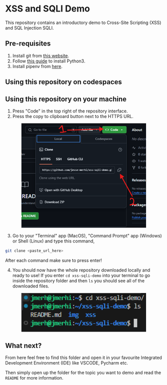 # XSS and SQLI Demo

This repository contains an introductory demo to Cross-Site Scripting (XSS) and SQL Injection SQLI.

## Pre-requisites
1. Install git from [this website](https://git-scm.com/downloads).
2. Follow [this guide](https://realpython.com/installing-python/) to install Python3.
3. Install pipenv from [here](https://pipenv.pypa.io/en/latest/installation.html).

## Using this repository on codespaces



## Using this repository on your machine
1. Press "Code" in the top right of the repository interface.
2. Press the copy to clipboard button next to the HTTPS URL.
   
<p align="center">
<img src="img/cloning1.png" width="400px"/>
</p>

3. Go to your "Terminal" app (MacOS), "Command Prompt" app (Windows) or Shell (Linux) and type this command,
```bash
git clone <paste_url_here>
```
After each command make sure to press enter!

4. You should now have the whole repository downloaded locally and ready to use! If you enter `cd xss-sqli-demo` into your terminal to go inside the repository folder and then `ls` you should see all of the downloaded files.

<p align="center">
<img src="img/terminal.png" width="400px"/>
</p>

## What next?

From here feel free to find this folder and open it in your favourite Integrated Development Environment (IDE) like VSCODE, Pycharm etc. 

Then simply open up the folder for the topic you want to demo and read the `README` for more information.
